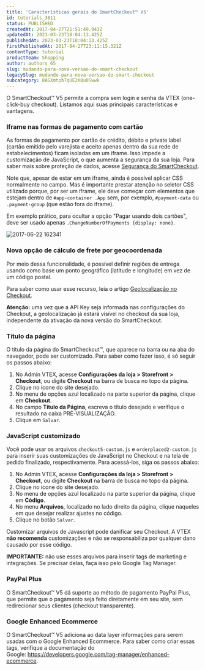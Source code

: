 ```yaml
---
title: 'Características gerais do SmartCheckout™ V5'
id: tutorials_3811
status: PUBLISHED
createdAt: 2017-04-27T21:51:49.943Z
updatedAt: 2023-03-23T18:04:13.425Z
publishedAt: 2023-03-23T18:04:13.425Z
firstPublishedAt: 2017-04-27T23:11:15.321Z
contentType: tutorial
productTeam: Shopping
author: authors_65
slug: mudando-para-nova-versao-do-smart-checkout
legacySlug: mudando-para-nova-versao-do-smart-checkout
subcategory: 8AGXmtpbTqUE2KQu0Swwk
---
```


O SmartCheckout™ V5 permite a compra sem login e senha da VTEX (one-click-buy checkout). Listamos aqui suas principais características e vantagens.

### Iframe nas formas de pagamento com cartão

As formas de pagamento por cartão de crédito, débito e private label (cartão emitido pelo varejista e aceito apenas dentro da sua rede de estabelecimentos) ficam isoladas em um iframe. Isso impede a customização de JavaScript, o que aumenta a segurança da sua loja. Para saber mais sobre proteção de dados, acesse [Segurança do SmartCheckout](https://help.vtex.com/pt/tutorial/seguranca-do-smartcheckout--3SrJuuhrqwePUg1rp1exfB#).

Note que, apesar de estar em um iframe, ainda é possível aplicar CSS normalmente no campo. Mas é importante prestar atenção no seletor CSS utilizado porque, por ser um iframe, ele deve começar com elementos que estejam dentro de `#app-container .App` sem, por exemplo, `#payment-data` ou `.payment-group` (que estão fora do iframe).

Em exemplo prático, para ocultar a opção "Pagar usando dois cartões", deve ser usado apenas `.ChangeNumberOfPayments {display: none}`.

![2017-06-22 162341](//images.contentful.com/alneenqid6w5/5Un86ot46Qg0kwKoUkSioG/fb3cc25e273d68ab27a3ccd2b254eea6/2017-06-22_162341.jpg)

### Nova opção de cálculo de frete por geocoordenada

Por meio dessa funcionalidade, é possível definir regiões de entrega usando como base um ponto geográfico (latitude e longitude) em vez de um código postal.

Para saber como usar esse recurso, leia o artigo [Geolocalização no Checkout](/pt/tutorial/geolocalizacao-no-checkout/).

__Atenção:__ uma vez que a API Key seja informada nas configurações do Checkout, a geolocalização já estará visível no checkout da sua loja, independente da ativação da nova versão do SmartCheckout.

### Título da página

O título da página do SmartCheckout™, que aparece na barra ou na aba do navegador, pode ser customizado. Para saber como fazer isso, é só seguir os passos abaixo:

1. No Admin VTEX, acesse __Configurações da loja > Storefront > Checkout__, ou digite __Checkout__ na barra de busca no topo da página.
2. Clique no ícone <i class="fas fa-cog" alt="engrenagem azul"></i> do site desejado.
3. No menu de opções azul localizado na parte superior da página, clique em __Checkout__. 
4. No campo __Título da Página__, escreva o título desejado e verifique o resultado na caixa PRÉ-VISUALIZAÇÃO.
5. Clique em `Salvar`.

### JavaScript customizado

Você pode usar os arquivos `checkout5-custom.js` e `orderplaced2-custom.js` para inserir suas customizações de JavaScript no Checkout e na tela de pedido finalizado, respectivamente. Para acessá-los, siga os passos abaixo:

1. No Admin VTEX, acesse __Configurações da loja > Storefront > Checkout__, ou digite __Checkout__ na barra de busca no topo da página.
2. Clique no ícone <i class="fas fa-cog" alt="engrenagem azul"></i> do site desejado.
3. No menu de opções azul localizado na parte superior da página, clique em __Código__. 
4. No menu __Arquivos__, localizado no lado direito da página, clique naqueles em que desejar realizar ajustes no código.
5. Clique no botão `Salvar`.

<div class="alert alert-warning">
  Customizar arquivos de Javascript pode danificar seu Checkout. A VTEX <b>não recomenda</b> customizações e não se responsabiliza por qualquer dano causado por esse código.
</div>

__IMPORTANTE:__ não use esses arquivos para inserir tags de marketing e integrações. Se precisar delas, faça isso pelo Google Tag Manager.

### PayPal Plus

O SmartCheckout™ V5 dá suporte ao método de pagamento PayPal Plus, que permite que o pagamento seja feito diretamente em seu site, sem redirecionar seus clientes (checkout transparente).

### Google Enhanced Ecommerce

O SmartCheckout™ V5 adiciona ao data layer informações para serem usadas com o Google Enhanced Ecommerce. Para saber como criar essas tags, verifique a documentação do Google: https://developers.google.com/tag-manager/enhanced-ecommerce.
